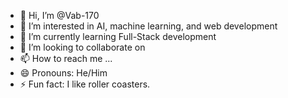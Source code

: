 - 👋 Hi, I’m @Vab-170
- 👀 I’m interested in AI, machine learning, and web development 
- 🌱 I’m currently learning Full-Stack development
- 💞️ I’m looking to collaborate on 
- 📫 How to reach me ...
- 😄 Pronouns: He/Him
- ⚡ Fun fact: I like roller coasters.

<!---
Vab-170/Vab-170 is a ✨ special ✨ repository because its `README.md` (this file) appears on your GitHub profile.
You can click the Preview link to take a look at your changes.
--->
